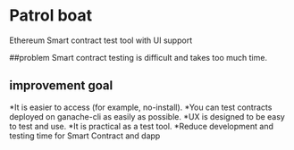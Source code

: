 # Patrol boat
Ethereum Smart contract test tool with UI support



##problem
Smart contract testing is difficult and takes too much time.

## improvement goal
*It is easier to access (for example, no-install).
*You can test contracts deployed on ganache-cli as easily as possible.
*UX is designed to be easy to test and use.
*It is practical as a test tool.
*Reduce development and testing time for Smart Contract and dapp
